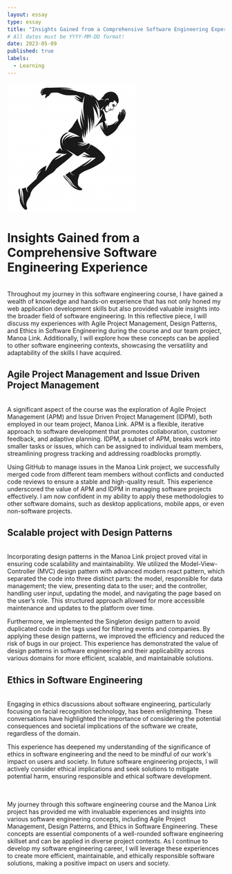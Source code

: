 ```yaml
---
layout: essay
type: essay
title: "Insights Gained from a Comprehensive Software Engineering Experience"
# All dates must be YYYY-MM-DD format!
date: 2023-05-09
published: true
labels:
  - Learning
---
```

<img width="300px" class="rounded float-start pe-4" src="../img/running.jpg">

# Insights Gained from a Comprehensive Software Engineering Experience
<br>
Throughout my journey in this software engineering course, I have gained a wealth of knowledge and hands-on experience that has not only honed my web application development skills but also provided valuable insights into the broader field of software engineering. In this reflective piece, I will discuss my experiences with Agile Project Management, Design Patterns, and Ethics in Software Engineering during the course and our team project, Manoa Link. Additionally, I will explore how these concepts can be applied to other software engineering contexts, showcasing the versatility and adaptability of the skills I have acquired.

## Agile Project Management and Issue Driven Project Management
<br>
A significant aspect of the course was the exploration of Agile Project Management (APM) and Issue Driven Project Management (IDPM), both employed in our team project, Manoa Link. APM is a flexible, iterative approach to software development that promotes collaboration, customer feedback, and adaptive planning. IDPM, a subset of APM, breaks work into smaller tasks or issues, which can be assigned to individual team members, streamlining progress tracking and addressing roadblocks promptly.

Using GitHub to manage issues in the Manoa Link project, we successfully merged code from different team members without conflicts and conducted code reviews to ensure a stable and high-quality result. This experience underscored the value of APM and IDPM in managing software projects effectively. I am now confident in my ability to apply these methodologies to other software domains, such as desktop applications, mobile apps, or even non-software projects.

## Scalable project with Design Patterns
<br>
Incorporating design patterns in the Manoa Link project proved vital in ensuring code scalability and maintainability. We utilized the Model-View-Controller (MVC) design pattern with advanced modern react pattern, which separated the code into three distinct parts: the model, responsible for data management; the view, presenting data to the user; and the controller, handling user input, updating the model, and navigating the page based on the user’s role. This structured approach allowed for more accessible maintenance and updates to the platform over time.

Furthermore, we implemented the Singleton design pattern to avoid duplicated code in the tags used for filtering events and companies. By applying these design patterns, we improved the efficiency and reduced the risk of bugs in our project. This experience has demonstrated the value of design patterns in software engineering and their applicability across various domains for more efficient, scalable, and maintainable solutions.

## Ethics in Software Engineering
<br>
Engaging in ethics discussions about software engineering, particularly focusing on facial recognition technology, has been enlightening. These conversations have highlighted the importance of considering the potential consequences and societal implications of the software we create, regardless of the domain.

This experience has deepened my understanding of the significance of ethics in software engineering and the need to be mindful of our work's impact on users and society. In future software engineering projects, I will actively consider ethical implications and seek solutions to mitigate potential harm, ensuring responsible and ethical software development.


<br><br>
My journey through this software engineering course and the Manoa Link project has provided me with invaluable experiences and insights into various software engineering concepts, including Agile Project Management, Design Patterns, and Ethics in Software Engineering. These concepts are essential components of a well-rounded software engineering skillset and can be applied in diverse project contexts. As I continue to develop my software engineering career, I will leverage these experiences to create more efficient, maintainable, and ethically responsible software solutions, making a positive impact on users and society.


